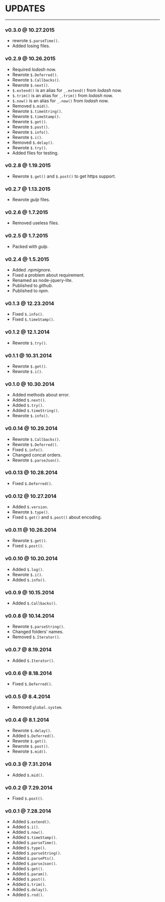 # UPDATES
---

### v0.3.0 @ 10.27.2015
- rewrote `$.parseTime()`.
- Added losing files.

### v0.2.9 @ 10.26.2015
- Required *lodash* now.
- Rewrote `$.Deferred()`.
- Rewrote `$.Callbacks()`.
- Rewrote `$.next()`.
- `$.extend()` is an alias for `_.extend()` from *lodash* now.
- `$.trim()` is an alias for `_.trim()` from *lodash* now.
- `$.now()` is an alias for `_.now()` from *lodash* now.
- Removed `$.mid()`.
- Rewrote `$.timeString()`.
- Rewrote `$.timeStamp()`.
- Rewrote `$.get()`.
- Rewrote `$.post()`.
- Rewrote `$.info()`.
- Rewrote `$.i()`.
- Removed `$.delay()`.
- Rewrote `$.try()`.
- Added files for testing.

### v0.2.8 @ 1.19.2015
- Rewrote `$.get()` and `$.post()` to get https support.

### v0.2.7 @ 1.13.2015
- Rewrote *gulp* files.

### v0.2.6 @ 1.7.2015
- Removed useless files.

### v0.2.5 @ 1.7.2015
- Packed with *gulp*.

### v0.2.4 @ 1.5.2015
- Added *.npmignore*.
- Fixed a problem about requirement.
- Renamed as node-jquery-lite.
- Published to *github*.
- Published to *npm*.

### v0.1.3 @ 12.23.2014
- Fixed `$.info()`.
- Fixed `$.timeStamp()`.

### v0.1.2 @ 12.1.2014
- Rewrote `$.try()`.

### v0.1.1 @ 10.31.2014
- Rewrote `$.get()`.
- Rewrote `$.i()`.

### v0.1.0 @ 10.30.2014
- Added methods about error.
- Added `$.next()`.
- Added `$.try()`.
- Added `$.timeString()`.
- Rewrote `$.info()`.

### v0.0.14 @ 10.29.2014
- Rewrote `$.Callbacks()`.
- Rewrote `$.Deferred()`.
- Fixed `$.info()`.
- Changed concat orders.
- Rewrote `$.parseJson()`.

### v0.0.13 @ 10.28.2014
- Fixed `$.Deferred()`.

### v0.0.12 @ 10.27.2014
- Added `$.version`.
- Rewrote `$.type()`.
- Fixed `$.get()` and `$.post()` about encoding.

### v0.0.11 @ 10.26.2014
- Rewrote `$.get()`.
- Fixed `$.post()`.

### v0.0.10 @ 10.20.2014
- Added `$.log()`.
- Rewrote `$.i()`.
- Added `$.info()`.

### v0.0.9 @ 10.15.2014
- Added `$.Callbacks()`.

### v0.0.8 @ 10.14.2014
- Rewrote `$.parseString()`.
- Changed folders' names.
- Removed `$.Iterator()`.

### v0.0.7 @ 8.19.2014
- Added `$.Iterator()`.

### v0.0.6 @ 8.18.2014
- Fixed `$.Deferred()`.

### v0.0.5 @ 8.4.2014
- Removed `global.system`.

### v0.0.4 @ 8.1.2014
- Rewrote `$.delay()`.
- Added `$.Deferred()`.
- Rewrote `$.get()`.
- Rewrote `$.post()`.
- Rewrote `$.mid()`.

### v0.0.3 @ 7.31.2014
- Added `$.mid()`.

### v0.0.2 @ 7.29.2014
- Fixed `$.post()`.

### v0.0.1 @ 7.28.2014
- Added `$.extend()`.
- Added `$.i()`.
- Added `$.now()`.
- Added `$.timeStamp()`.
- Added `$.parseTime()`.
- Added `$.type()`.
- Added `$.parseString()`.
- Added `$.parsePts()`.
- Added `$.parseJson()`.
- Added `$.get()`.
- Added `$.param()`.
- Added `$.post()`.
- Added `$.trim()`.
- Added `$.delay()`.
- Added `$.rnd()`.
